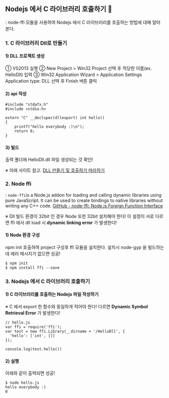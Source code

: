 ## Nodejs 에서 C 라이브러리 호출하기 :christmas_tree:
: node-ffi 모듈을 사용하여 Nodejs 에서 C 라이브러리를 호출하는 방법에 대해 알아본다.

### 1. C 라이브러리 Dll로 만들기
#### 1) DLL 프로젝트 생성
① VS2013 실행
② New Project > Win32 Project 선택 후 적당한 이름(ex. HelloDll) 입력
③ Win32 Application Wizard > Application Settings
Application type: DLL 선택 후 Finish 버튼 클릭

#### 2) api 작성

    #include "stdafx.h"
    #include <stdio.h>
    
    extern "C" __declspec(dllexport) int hello()
    {
        printf("hello everybody :)\n");
        return 0;
    }

#### 3) 빌드
출력 폴더에 HelloDll.dll 파일 생성되는 것 확인!

※ 아래 사이트 참고.
[DLL 만들기 및 호출하기 따라하기](http://gentlesark.tistory.com/11)

### 2. Node ffi 
: `node-ffi`is a Node.js addon for loading and calling dynamic libraries using pure JavaScript. It can be used to create bindings to native libraries without writing any C++ code.
[GitHub - node-ffi: Node.js Foreign Function Interface](https://github.com/node-ffi/node-ffi)

※ Dll 빌드 환경이 32bit 인 경우 Node 또한 32bit 설치해야 한다! 
이 설정이 서로 다르면 ffi 에서 dll load 시 __dynamic linking error__ 가 발생한다!

#### 1) Node 환경 구성
npm init 호출하여 project 구성후 ffi 모듈을 설치한다.
설치시 node-gyp 을 빌드하는 데 에러 메시지가 없으면 성공!

    $ npm init 
    $ npm install ffi --save

### 3. Nodejs 에서 C 라이브러리 호출하기
#### 1) C 라이브러리를 호출하는 Nodejs 파일 작성하기
※ C 에서 export 한 함수와 동일하게 적어야 한다!
다르면 __Dynamic Symbol Retrieval Error__ 가 발생한다!

    // hello.js
    var ffi = require('ffi');
    var test = new ffi.Library(__dirname + '/HelloDll', {
      'hello': ['int', []]
    });

    console.log(test.hello())

#### 2) 실행
아래와 같이 출력되면 성공!

    $ node hello.js
    hello everybody :)
    0